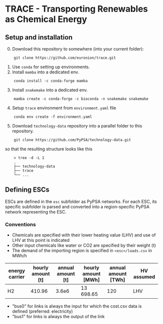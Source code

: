 # TRACE - Transporting Renewables as Chemical Energy

## Setup and installation

0. Download this repository to somewhere (into your current folder):

```
    git clone https://github.com/euronion/trace.git
```

1. Use `conda` for setting up environments.
2. Install `mamba` into a dedicated env.

```
    conda install -c conda-forge mamba
```

3. Install `snakemake` into a dedicated env.

```
    mamba create -c conda-forge -c bioconda -n snakemake snakemake
```

4. Setup `trace` environment from `environment.yaml` file

```
    conda env create -f environment.yaml
```
5. Download `technology-data` repository into a parallel folder to this repository.

```
    git clone https://github.com/PyPSA/technology-data.git
```
so that the resulting structure looks like this

```
    > tree -d -L 1
    .
    ├── technology-data
    ├── trace
    └── ...
```

## Defining ESCs

ESCs are defined in the `esc` subfolder as PyPSA networks.
For each ESC, its specific subfolder is parsed and converted into a region-specific PyPSA network representing the ESC.

### Conventions

* Chemicals are specified with their lower heating value (LHV) and use of LHV at this point is indicated
* Other input chemicals like water or CO2 are specified by their weight (t)
* The demand of the importing region is specified in `<esc>/loads.csv` in MWh/h

| energy carrier | hourly amount [t] | annual amount [t] | hourly amount [MWh] |annual amount [TWh] | HV assumed |
|----------------|-------------------|-------------------|---------------------|--------------------|------------|
| H2             | 410.96            | 3.6e6             | 13 698.65           | 120                | LHV        |

* "bus0" for links is always the input for which the cost.csv data is defined (preferred: electricity)
* "bus1" for links is always the output of the link